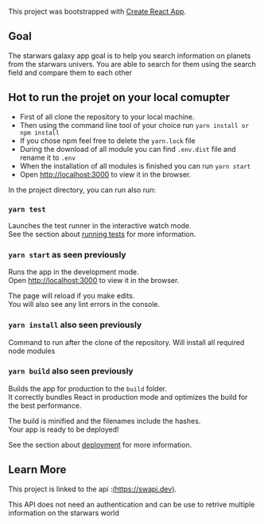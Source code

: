 This project was bootstrapped with [Create React App](https://github.com/facebook/create-react-app).

## Goal

The starwars galaxy app goal is to help you search information on planets from the starwars univers. You are able to search for them using the search field and compare them to each other

## Hot to run the projet on your local comupter

- First of all clone the repository to your local machine.
- Then using the command line tool of your choice run `yarn install or npm install`
- If you chose npm feel free to delete the `yarn.lock` file
- During the download of all module you can find `.env.dist` file and rename it to `.env`
- When the installation of all modules is finished you can run `yarn start`
- Open [http://localhost:3000](http://localhost:3000) to view it in the browser.

In the project directory, you can run also run:

### `yarn test`

Launches the test runner in the interactive watch mode.<br />
See the section about [running tests](https://facebook.github.io/create-react-app/docs/running-tests) for more information.

### `yarn start` as seen previously

Runs the app in the development mode.<br />
Open [http://localhost:3000](http://localhost:3000) to view it in the browser.

The page will reload if you make edits.<br />
You will also see any lint errors in the console.

### `yarn install` also seen previously

Command to run after the clone of the repository.
Will install all required node modules

### `yarn build` also seen previously

Builds the app for production to the `build` folder.<br />
It correctly bundles React in production mode and optimizes the build for the best performance.

The build is minified and the filenames include the hashes.<br />
Your app is ready to be deployed!

See the section about [deployment](https://facebook.github.io/create-react-app/docs/deployment) for more information.

## Learn More

This project is linked to the api :[(https://swapi.dev)](https://swapi.dev).

This API does not need an authentication and can be use to retrive multiple information on the starwars world

